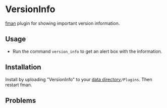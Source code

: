 # VersionInfo
[fman](https://fman.io) plugin for showing important version information.

## Usage

* Run the command `version_info` to get an alert box with the information.

## Installation
Install by uploading "VersionInfo" to your [data directory](https://fman.io/docs/customizing-fman)`/Plugins`. Then restart fman.

## Problems

